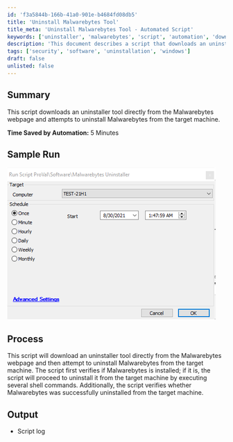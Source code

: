 ```yaml
---
id: 'f3a5844b-166b-41a0-901e-b4684fd08db5'
title: 'Uninstall Malwarebytes Tool'
title_meta: 'Uninstall Malwarebytes Tool - Automated Script'
keywords: ['uninstaller', 'malwarebytes', 'script', 'automation', 'download']
description: 'This document describes a script that downloads an uninstaller tool from the Malwarebytes webpage and automates the uninstallation process of Malwarebytes from a target machine, saving time and ensuring successful removal.'
tags: ['security', 'software', 'uninstallation', 'windows']
draft: false
unlisted: false
---
```


## Summary

This script downloads an uninstaller tool directly from the Malwarebytes webpage and attempts to uninstall Malwarebytes from the target machine.

**Time Saved by Automation:** 5 Minutes

## Sample Run

![Sample Run](../../../static/img/Malwarebytes-Uninstaller/image_1.png)

## Process

This script will download an uninstaller tool directly from the Malwarebytes webpage and then attempt to uninstall Malwarebytes from the target machine. The script first verifies if Malwarebytes is installed; if it is, the script will proceed to uninstall it from the target machine by executing several shell commands. Additionally, the script verifies whether Malwarebytes was successfully uninstalled from the target machine.

## Output

- Script log
